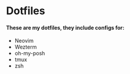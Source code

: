 # Dotfiles
#### These are my dotfiles, they include configs for:
- Neovim
- Wezterm
- oh-my-posh
- tmux
- zsh

